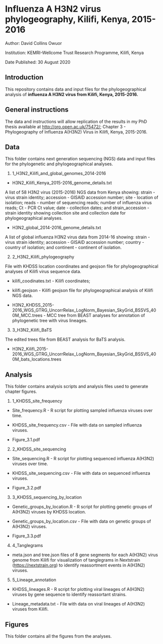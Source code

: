 # Influenza A H3N2 virus phylogeography, Kilifi, Kenya, 2015-2016

Author:	David Collins Owuor

Institution:	KEMRI-Wellcome Trust Research Programme, Kilifi, Kenya

Date Published: 30 August 2020


## Introduction

This repository contains data and input files for the phylogeographical analysis of
**influenza A H3N2 virus from Kilifi, Kenya, 2015-2016.**


## General instructions

The data and instructions will allow replication of the results in my PhD thesis available
at http://oro.open.ac.uk/75472/; Chapter 3 - Phylogeography of Influenza A(H3N2) Virus in
Kilifi, Kenya, 2015-2016.


## Data

This folder contains next generation sequencing (NGS) data and input files for the
phylogenetic and phylogeographical analyses.

1.	1_H3N2_Kilifi_and_global_genomes_2014-2016

*	H3N2_Kilifi_Kenya_2015-2016_genome_details.txt 

A list of 58 H3N2 virus (2015-2016) NGS data from Kenya showing: strain - virus strain
identity; accession - GISAID accession number; site - location of isolation; reads - number
of sequencing reads; number of influenza virus reads; Ct - PCR Ct value; date - collection
dates; and strain_accession - strain identity showing collection site and collection date
for phylogeographical analyses.


*	H3N2_global_2014-2016_genome_details.txt

A list of global influenza H3N2 virus data from 2014-16 showing: strain - virus strain
identity; accession - GISAID accession number; country - country of isolation; and
continent - continent of isolation.


2.	2_H3N2_Kilifi_phylogeography

File with KHDSS location coordinates and geojson file for phylogeographical analyses of
Kilifi virus sequence data.

* kilifi_coodinates.txt - Kilifi coordinates;

* kilifi.geojson - Kilifi geojson file for phylogeographical analysis of Kilifi NGS data.

* H3N2_KHDSS_2015-2016_WGS_GTRG_UncorrRelax_LogNorm_Bayesian_SkyGrid_BSSVS_400M_MCC.trees - 
MCC tree from BEAST analyses for annotation of phylogenetic tree with virus lineages.


3.	3_H3N2_Kilifi_BaTS
  
The edited trees file from BEAST analysis for BaTS analysis.

*	H3N2_Kilifi_2015-2016_WGS_GTRG_UncorrRelax_LogNorm_Bayesian_SkyGrid_BSSVS_400M_bats_locations.trees


## Analysis

This folder contains analysis scripts and analysis files used to generate chapter figures.

1.	1_KHDSS_site_frequency

*	Site_frequency.R - R script for plotting sampled influenza viruses over time. 

*	KHDSS_site_frequency.csv - File with data on sampled influenza viruses.

*	Figure_3.1.pdf

2. 2_KHDSS_site_sequencing

*	Site_sequencing.R - R script for plotting sequenced influenza A(H3N2) viruses over time.

*	KHDSS_site_sequencing.csv - File with data on sequenced influenza viruses.

*	Figure_3.2.pdf

3. 3_KHDSS_sequencing_by_location

*	Genetic_groups_by_location.R - R script for plotting genetic groups of A(H3N2) viruses
by KHDSS location.

*	Genetic_groups_by_location.csv - File with data on genetic groups of A(H3N2) viruses.

*	Figure_3.3.pdf

4. 4_Tanglegrams

* meta.json and tree.json files of 8 gene segments for each A(H3N2) virus genome from
Kilifi for visualization of tanglegrams in Nextstrain (https://nextstrain.org) to identify
reassortment events in A(H3N2) viruses.

5. 5_Lineage_annotation

* KHDSS_lineages.R - R script for plotting viral lineages of A(H3N2) viruses by gene
sequence to identify reassortant strains.

* Lineage_metadata.txt - File with data on viral lineages of A(H3N2) viruses from Kilifi.  

##	Figures

This folder contains all the figures from the analyses.

